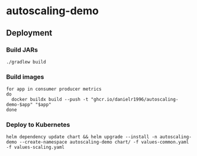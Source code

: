 # autoscaling-demo

## Deployment

### Build JARs
```shell
./gradlew build
```

### Build images
```shell
for app in consumer producer metrics
do
  docker buildx build --push -t "ghcr.io/danielr1996/autoscaling-demo-$app" "$app"
done
```

### Deploy to Kubernetes
```shell
helm dependency update chart && helm upgrade --install -n autoscaling-demo --create-namespace autoscaling-demo chart/ -f values-common.yaml -f values-scaling.yaml 
```

